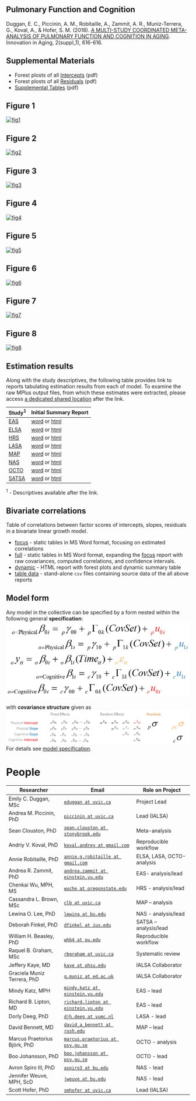 Pulmonary Function and Cognition
----

Duggan, E. C., Piccinin, A. M., Robitaille, A., Zammit, A. R., Muniz-Terrera, G., Koval, A., & Hofer, S. M. (2018). [A MULTI-STUDY COORDINATED META-ANALYSIS OF PULMONARY FUNCTION AND COGNITION IN AGING][citation]. Innovation in Aging, 2(suppl_1), 616-616. 

[citation]:https://academic.oup.com/innovateage/article/2/suppl_1/616/5170596

## Supplemental Materials

- Forest plosts of all [Intercepts][intercepts] (pdf)
- Forest plosts of all [Residuals][residuals] (pdf)
- [Supplemental Tables][suptables] (pdf)

[intercepts]:Intercept-Forest-Plots.pdf
[residuals]:Residual-Forest-Plots.pdf
[suptables]:Supplemental-Tables.pdf

## Figure 1

[![fig1][fig1]][fig1]

[fig1]:https://raw.githack.com/IALSA/ialsa-2017-portland/master/libs/materials/pulmonary/Figure-1-Mental-Status.jpg


## Figure 2

[![fig2][fig2]][fig2]

[fig2]:https://raw.githack.com/IALSA/ialsa-2017-portland/master/libs/materials/pulmonary/Figure-1-Mental-Status.jpg

## Figure 3

[![fig3][fig3]][fig3]

[fig3]:https://raw.githack.com/IALSA/ialsa-2017-portland/master/libs/materials/pulmonary/Figure-3-Attention-and-Working-Memory.jpg

## Figure 4

[![fig4][fig4]][fig4]

[fig4]:https://raw.githack.com/IALSA/ialsa-2017-portland/master/libs/materials/pulmonary/Figure-4-Perceptual-Reasoning.jpg

## Figure 5

[![fig5][fig5]][fig5]

[fig5]:https://raw.githack.com/IALSA/ialsa-2017-portland/master/libs/materials/pulmonary/Figure-5-Verbal-Abilities.jpg

## Figure 6

[![fig6][fig6]][fig6]

[fig6]:https://raw.githack.com/IALSA/ialsa-2017-portland/master/libs/materials/pulmonary/Figure-6-Learning-and-Memory.jpg

## Figure 7

[![fig7][fig7]][fig7]

[fig7]:https://raw.githack.com/IALSA/ialsa-2017-portland/master/libs/materials/pulmonary/Figure-7-Total-Slope.jpg

## Figure 8

[![fig8][fig8]][fig8]

[fig8]:https://raw.githack.com/IALSA/ialsa-2017-portland/master/libs/materials/pulmonary/Figure-8-ISR-Aggregate.jpg


## Estimation results

Along with the study descriptives, the following table provides link to reports tabulating estimation results from each of model. To examine the raw MPlus output files, from which these estimates were extracted, please access [a dedicated shared location][model-output] after the link.

[model-output]:https://drive.google.com/drive/folders/1VFmwidKSDKGnLuk24ZPg91xY2iL9kDAH?usp=sharing

|Study<sup>1</sup> | Initial Summary Report |
|---|---|
[EAS][eas_table_1]      | [word][eas_word] or [html][eas_html]     |
[ELSA][elsa_table_1]    | [word][elsa_word] or [html][elsa_html]  |
[HRS][hrs_table_1]      | [word][hrs_word] or [html][hrs_html]    |
[LASA][lasa_table_1]    | [word][lasa_word] or [html][lasa_html]  |
[MAP][map_table_1]      | [word][map_word] or [html][map_html]    |
[NAS][nas_table_1]      | [word][nas_word] or [html][nas_html]    |
[OCTO][octo_table_1]    | [word][octo_word] or [html][octo_html]  |
[SATSA][satsa_table_1]  | [word][satsa_word] or [html][satsa_html]|

<sup>1</sup> - Descriptives available after the link.

## Bivariate correlations

Table of correlations between factor scores of intercepts, slopes, residuals in a bivariate linear growth model. 


- [focus][corr_focus] - static tables in MS Word format, focusing on estimated correlations 
- [full][corr_full] - static tables in MS Word format, expanding the [focus][corr_focus] report with raw covariances, computed correlations, and confidence intervals. 
- [dynamic][corr_dynamic] - HTML report with forest plots  and dynamic summary table 
- [table data][table-data] - stand-alone `csv` files containing source data of the all above reports


## Model form
Any model in the collective can be specified by a form nested within the following general **specification**:  
[![general_model_specification](../../../libs/images/general_model_specification.png)](../../../reports/model_specification/README.md)  
</br>
with **covariance structure** given as
[![general_model_specification](../../../libs/images/specification_covariance_structure.png)](../../../reports/model_specification/README.md)  
For  details see [model specification](../../../reports/model-specification/README.md).  

# People 

|Researcher  			           |Email					                                          |Role on Project |
|---|---|---|
|Emily C. Duggan, MSc        |[`eduggan at uvic.ca`][eduggan]                         | Project Lead             |                
|Andrea M. Piccinin, PhD     |[`piccinin at uvic.ca`][piccinin]                       | Lead (IALSA)             |  
|Sean Clouston, PhD          |[`sean.clouston at stonybrook.edu`][sean.clouston]      | Meta-analysis            |   
|Andriy V. Koval, PhD        |[`koval.andrey at gmail.com`][koval.andrey]             | Reproducible workflow    |            
|Annie Robitaille, PhD       |[`annie.g.robitaille at gmail.com`][annie.g.robitaille] | ELSA, LASA, OCTO-analysis|                
|Andrea R. Zammit, PhD       |[`andrea.zammit at einstein.yu.edu`][andrea.zammit]     | EAS- analysis/lead       |   
|Chenkai Wu, MPH, MS         |[`wuche at oregonstate.edu`][wuche]                     | HRS - analysis/lead      |    
|Cassandra L. Brown, MSc     |[`clb at uvic.ca`][clb]                                 | MAP – analysis           |     
|Lewina O. Lee, PhD          |[`lewina at bu.edu`][lewina]                            | NAS - analysis/lead      |    
|Deborah Finkel, PhD         |[`dfinkel at ius.edu`][dfinkel]                         | SATSA – analysis/lead    |           
|William H. Beasley, PhD     |[`whb4 at ou.edu`][whb4]                                | Reproducible workflow    |            
|Raquel B. Graham, MSc       |[`rbgraham at uvic.ca`][rbgraham]                       | Systematic review        |       
|Jeffery Kaye, MD            |[`kaye at ohsu.edu`][kaye]                              | IALSA Collaborator       |        
|Graciela Muniz Terrera, PhD |[`g.muniz at ed.ac.uk`][g.muniz]                        | IALSA Collaborator       |   
|Mindy Katz, MPH             |[`mindy.katz at einstein.yu.edu`][mindy.katz]           | EAS – lead               |
|Richard B. Lipton, MD       |[`richard.lipton at einstein.yu.edu`][richard.lipton]   | EAS – lead               |
|Dorly Deeg, PhD             |[`djh.deeg at vumc.nl`][djh.deeg]                       | LASA - lead              | 
|David Bennett, MD           |[`david_a_bennett at rush.edu`][david_a_bennett]        | MAP – lead               |
|Marcus Praetorius Björk, PhD|[`marcus.praetorius at psy.gu.se`][marcus.praetorius]   | OCTO - analysis          |     
|Boo Johansson, PhD          |[`boo.johansson at psy.gu.se`][boo.johansson]           | OCTO - lead              | 
|Avron Spiro III, PhD        |[`aspiro3 at bu.edu`][aspiro3]                          | NAS - lead               |
|Jennifer Weuve, MPH, ScD    |[`jweuve at bu.edu`][jweuve]                            | NAS - lead               |
|Scott Hofer, PhD            |[`smhofer at uvic.ca`][smhofer]                         | Lead (IALSA)             |  



<!-- Below stored the short-cuts for links -->  

  [corr_focus]:https://raw.githack.com/IALSA/ialsa-2017-portland/master/reports/physical-cognitive/forest/forest-pulmonary-focus.docx
   [corr_full]:https://raw.githack.com/IALSA/ialsa-2017-portland/master/reports/physical-cognitive/forest/forest-pulmonary-full.docx
[corr_dynamic]:https://raw.githack.com/IALSA/ialsa-2017-portland/master/reports/physical-cognitive/forest/forest-pulmonary-summary.html
  [domain_map]:https://raw.githack.com/IALSA/ialsa-2017-portland/master/reports/domain-map/domain-map-pulmonary.html
  [table-data]:https://github.com/IALSA/ialsa-2017-portland/tree/master/reports/physical-cognitive/forest/table-data
  
[eas_table_1]:https://raw.githack.com/IALSA/ialsa-2017-portland/master/libs/materials/table_1_descriptives/Table1_EAS_Descriptives_IALSA_Portland.pdf
[elsa_table_1]:https://raw.githack.com/IALSA/ialsa-2017-portland/master/libs/materials/table_1_descriptives/Table1_ELSA_Descriptives_IALSA_Portland.pdf   
[hrs_table_1]:https://raw.githack.com/IALSA/ialsa-2017-portland/master/libs/materials/table_1_descriptives/Table1_HRS_Descriptives_IALSA_Portland.pdf 
[ilse_table_1]:https://raw.githack.com/IALSA/ialsa-2017-portland/master/libs/materials/table_1_descriptives/Table1_ILSE_Descriptives_IALSA_Portland.pdf 
[lasa_table_1]:https://raw.githack.com/IALSA/ialsa-2017-portland/master/libs/materials/table_1_descriptives/Table1_LASA_Descriptives_IALSA_Portland.pdf  
[map_table_1]:https://raw.githack.com/IALSA/ialsa-2017-portland/master/libs/materials/table_1_descriptives/Table1_RADC_Descriptives_IALSA_Portland.pdf
[nas_table_1]:https://raw.githack.com/IALSA/ialsa-2017-portland/master/libs/materials/table_1_descriptives/Table1_NAS_Descriptives_IALSA_Portland.pdf 
[nuage_table_1]:https://raw.githack.com/IALSA/ialsa-2017-portland/master/libs/materials/table_1_descriptives/Table1_NuAge_Descriptives_IALSA_Portland.pdf
[octo_table_1]:https://raw.githack.com/IALSA/ialsa-2017-portland/master/libs/materials/table_1_descriptives/Table1_OCTO_Descriptives_IALSA_Portland.pdf
[satsa_table_1]:https://raw.githack.com/IALSA/ialsa-2017-portland/master/libs/materials/table_1_descriptives/Table1_SATSA_Descriptives_IALSA_Portland.pdf  


  [eas_word]:https://raw.githack.com/IALSA/ialsa-2017-portland/master/reports/physical-cognitive/seeds-pulmonary/seed-eas.docx     
 [elsa_word]:https://raw.githack.com/IALSA/ialsa-2017-portland/master/reports/physical-cognitive/seeds-pulmonary/seed-elsa.docx   
  [hrs_word]:https://raw.githack.com/IALSA/ialsa-2017-portland/master/reports/physical-cognitive/seeds-pulmonary/seed-hrs.docx     
 [ilse_word]:https://raw.githack.com/IALSA/ialsa-2017-portland/master/reports/physical-cognitive/seeds-pulmonary/seed-ilse.docx   
 [lasa_word]:https://raw.githack.com/IALSA/ialsa-2017-portland/master/reports/physical-cognitive/seeds-pulmonary/seed-lasa.docx   
  [nas_word]:https://raw.githack.com/IALSA/ialsa-2017-portland/master/reports/physical-cognitive/seeds-pulmonary/seed-nas.docx   
[nuage_word]:https://raw.githack.com/IALSA/ialsa-2017-portland/master/reports/physical-cognitive/seeds-pulmonary/seed-nuage.docx 
  [map_word]:https://raw.githack.com/IALSA/ialsa-2017-portland/master/reports/physical-cognitive/seeds-pulmonary/seed-map.docx     
 [octo_word]:https://raw.githack.com/IALSA/ialsa-2017-portland/master/reports/physical-cognitive/seeds-pulmonary/seed-octo.docx   
[satsa_word]:https://raw.githack.com/IALSA/ialsa-2017-portland/master/reports/physical-cognitive/seeds-pulmonary/seed-satsa.docx   
  
  [eas_html]:https://raw.githack.com/IALSA/ialsa-2017-portland/master/reports/physical-cognitive/seeds-pulmonary/seed-eas.html     
 [elsa_html]:https://raw.githack.com/IALSA/ialsa-2017-portland/master/reports/physical-cognitive/seeds-pulmonary/seed-elsa.html   
  [hrs_html]:https://raw.githack.com/IALSA/ialsa-2017-portland/master/reports/physical-cognitive/seeds-pulmonary/seed-hrs.html     
 [ilse_html]:https://raw.githack.com/IALSA/ialsa-2017-portland/master/reports/physical-cognitive/seeds-pulmonary/seed-ilse.html   
 [lasa_html]:https://raw.githack.com/IALSA/ialsa-2017-portland/master/reports/physical-cognitive/seeds-pulmonary/seed-lasa.html   
  [map_html]:https://raw.githack.com/IALSA/ialsa-2017-portland/master/reports/physical-cognitive/seeds-pulmonary/seed-map.html     
  [nas_html]:https://raw.githack.com/IALSA/ialsa-2017-portland/master/reports/physical-cognitive/seeds-pulmonary/seed-nas.html   
[nuage_html]:https://raw.githack.com/IALSA/ialsa-2017-portland/master/reports/physical-cognitive/seeds-pulmonary/seed-nuage.html 
 [octo_html]:https://raw.githack.com/IALSA/ialsa-2017-portland/master/reports/physical-cognitive/seeds-pulmonary/seed-octo.html   
[satsa_html]:https://raw.githack.com/IALSA/ialsa-2017-portland/master/reports/physical-cognitive/seeds-pulmonary/seed-satsa.html 

[eduggan]:eduggan@uvic.ca                
[piccinin]:piccinin@uvic.ca                
[sean.clouston]:sean.clouston@stonybrook.edu   
[koval.andrey]:koval.andrey@gmail.com          
[annie.g.robitaille]:annie.g.robitaille@gmail.com    
[andrea.zammit]:andrea.zammit@einstein.yu.edu  
[wuche]:wuche@oregonstate.edu          
[clb]:clb@uvic.ca                    
[lewina]:lewina@bu.edu                   
[dfinkel]:dfinkel@ius.edu                
[whb4]:whb4@ou.edu                     
[rbgraham]:rbgraham@uvic.ca                
[kaye]:kaye@ohsu.edu                   
[g.muniz]:g.muniz@ed.ac.uk               
[mindy.katz]:mindy.katz@einstein.yu.edu      
[richard.lipton]:richard.lipton@einstein.yu.edu  
[djh.deeg]:djh.deeg@vumc.nl                
[david_a_bennett]:david_a_bennett@rush.edu       
[marcus.praetorius]:marcus.praetorius@psy.gu.se    
[boo.johansson]:boo.johansson@psy.gu.se        
[aspiro3]:aspiro3@bu.edu                 
[jweuve]:jweuve@bu.edu                   
[smhofer]:smhofer@uvic.ca  